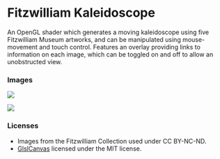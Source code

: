 # Fitzwilliam Kaleidoscope
An OpenGL shader which generates a moving kaleidoscope  using five Fitzwilliam Museum artworks, and can be manipulated using mouse-movement and touch control. Features an overlay providing links to information on each  image, which can be toggled on and off to allow an unobstructed view.

### Images
![](images/titian.gif)

![](images/redon.gif)

### Licenses
* Images from the Fitzwilliam Collection used under CC BY-NC-ND.
* [GlslCanvas](https://github.com/patriciogonzalezvivo/glslCanvas) licensed under the MIT license.
